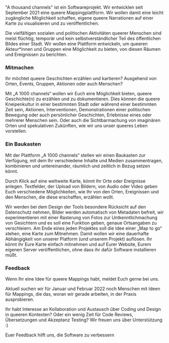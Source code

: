 <div class="block large">

"A thousand channels" ist ein Softwareprojekt. Wir entwicklen seit September 2021 eine queere Mappingplattform. Wir wollen damit eine leicht zugängliche Möglichkeit schaffen, eigene queere Narrationen auf einer Karte zu visualisieren und zu veröffentlichen.

Die vielfältigen sozialen und politischen Aktivitäten queerer Menschen sind meist flüchtig, temporär und kein selbstverständlicher Teil des öffentlichen Bildes einer Stadt. Wir wollen eine Plattform entwickeln, um queeren Akteur*innen und Gruppen eine Möglichkeit zu bieten, von diesen Räumen und Ereignissen zu berichten.
</div>

<div class="block">

### Mitmachen

Ihr möchtet queere Geschichten erzählen und kartieren? Ausgehend von Orten, Events, Gruppen, Aktionen oder auch Menschen?

Mit „A 1000 channels“ wollen wir Euch eine Möglichkeit bieten, queere Geschichte(n) zu erzählen und zu dokumentieren. Dies können die queere Kneipenkultur in einer bestimmten Stadt oder während einer bestimmten Zeit sein, Aktionen, Interventionen, Demonstrationen einer politischen Bewegung oder auch persönlicher Geschichten, Erlebnisse eines oder mehrerer Menschen sein. Oder auch die Sichtbarmachung von imaginären Orten und spekulativen Zukünften, wie wir uns unser queeres Leben vorstellen.
</div>

<div class="block">

### Ein Baukasten

 Mit der Plattform „A 1000 channels“ stellen wir einen Baukasten zur Verfügung, mit dem Ihr verschiedene Inhalte und Medien zusammentragen, kombinieren und untereinander, räumlich und zeitlich in Bezug setzen könnt.

 Durch Klick auf eine weltweite Karte, könnt Ihr Orte oder Ereignisse anlegen. Textfelder, der Upload von Bildern, von Audio oder Video  geben Euch verschiedene Möglichkeiten, wie Ihr von den Orten, Ereignissen und den Menschen, die diese erschaffen, erzählen wollt.

 Wir werden bei dem Design der Tools besondere Rücksicht auf den Datenschutz nehmen, Bilder werden automatisch von Metadaten befreit, wir experimentieren mit einer Rasterung von Fotos zur Untkenntlichmachung von Gesichtern und es soll eine Funktion geben, genaue Ortsangaben zu verschleiern.
 Am Ende eines jeden Projektes soll die Idee einer „Map to go“ stehen, eine Karte zum Mitnehmen. Damit wollen wir eine dauerhafte Abhängigkeit von unserer Platform (und unserem Projekt) auflösen. Ihr könnt ihr Eure Karte einfach mitnehmen und auf Eurer Website, Eurem eigenen Server veröffentlichen, ohne dass ihr dafür Software installieren müßt.

</div>

<div class="block">

### Feedback

Wenn Ihr eine Idee für queere Mappings habt, meldet Euch gerne bei uns.

Aktuell suchen wir für Januar und Februar 2022 noch Menschen mit Ideen für Mappings, die das, woran wir gerade arbeiten, in der Praxis ausprobieren.

Ihr habt Interesse an Kollaboration und Austausch über Coding und Design in queeren Kontexten? Oder ein wenig Zeit für Code Reviews, Übersetzungen und Akzeptanz Testing? Wir freuen uns über Unterstützung :)

Euer Feedback hilft uns, die Software zu verbessern

</div>


